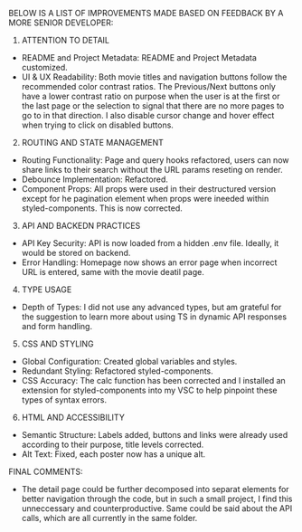BELOW IS A LIST OF IMPROVEMENTS MADE BASED ON FEEDBACK BY A MORE SENIOR DEVELOPER:

1. ATTENTION TO DETAIL

- README and Project Metadata: README and Project Metadata customized.
- UI & UX Readability: Both movie titles and navigation buttons follow the recommended color contrast ratios. The Previous/Next buttons only have a lower contrast ratio on purpose when the user is at the first or the last page or the selection to signal that there are no more pages to go to in that direction. I also disable cursor change and hover effect when trying to click on disabled buttons.

2. ROUTING AND STATE MANAGEMENT

- Routing Functionality: Page and query hooks refactored, users can now share links to their search without the URL params reseting on render.
- Debounce Implementation: Refactored.
- Component Props: All props were used in their destructured version except for he pagination element when props were ineeded within styled-components. This is now corrected.

3. API AND BACKEDN PRACTICES

- API Key Security: API is now loaded from a hidden .env file. Ideally, it would be stored on backend.
- Error Handling: Homepage now shows an error page when incorrect URL is entered, same with the movie deatil page.

4. TYPE USAGE

- Depth of Types: I did not use any advanced types, but am grateful for the suggestion to learn more about using TS in dynamic API responses and form handling.

5. CSS AND STYLING

- Global Configuration: Created global variables and styles.
- Redundant Styling: Refactored styled-components.
- CSS Accuracy: The calc function has been corrected and I installed an extension for styled-components into my VSC to help pinpoint these types of syntax errors.

6. HTML AND ACCESSIBILITY

- Semantic Structure: Labels added, buttons and links were already used according to their purpose, title levels corrected.
- Alt Text: Fixed, each poster now has a unique alt.

FINAL COMMENTS:

- The detail page could be further decomposed into separat elements for better navigation through the code, but in such a small project, I find this unneccessary and counterproductive. Same could be said about the API calls, which are all currently in the same folder.
